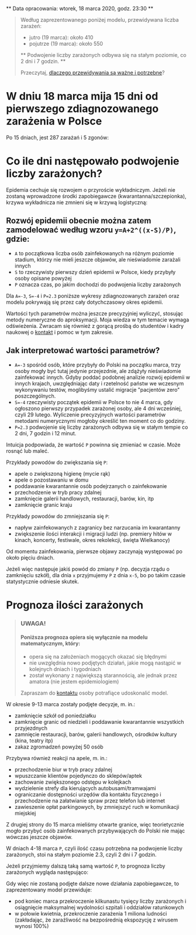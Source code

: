 ** Data opracowania: wtorek, 18 marca 2020, godz. 23:30 **

> Według zaprezentowanego poniżej modelu, przewidywana liczba zarażeń:
>
> - jutro (19 marca): około 410
> - pojutrze (19 marca): około 550
>
> ** Podwojenie liczby zarażonych odbywa się na stałym poziomie, co 2 dni i 7 godzin. **
>
> Przeczytaj, [dlaczego przewidywania są ważne i potrzebne](/#/dlaczego-prognozy-sa-wazne-i-potrzebne)?

# W dniu 18 marca mija 15 dni od pierwszego zdiagnozowanego zarażenia w Polsce

Po 15 dniach, jest 287 zarażań i 5 zgonów:

<div
    data-type="charts"
    data-chartuid="1BEHxmF1bQHv3btAa2RV8uCeu-yKKthO11Z7cvuPIUgg"
    data-range="B1:D15"
></div>

# Co ile dni następowało podwojenie liczby zarażonych?

Epidemia cechuje się rozwojem o przyroście wykładniczym. Jeżeli nie zostaną wprowadzone środki zapobiegawcze (kwarantanna/szczepionka), krzywa wykładnicza nie zmnieni się w krzywą logistyczną:

<div
    data-type="image"
    data-filename="krzywe.png"
></div>

## Rozwój epidemii obecnie można zatem zamodelować według wzoru `y=A+2^((x-S)/P)`, gdzie:

- `A` to początkowa liczba osób zainfekowanych na różnym poziomie stadium, którzy nie mieli jeszcze objawów, ale nieświadomie zarażali innych
- `S` to rzeczywisty pierwszy dzień epidemii w Polsce, kiedy przybyły osoby opisane powyżej
- `P` oznacza czas, po jakim dochodzi do podwojenia liczby zarażonych

Dla `A=-3`, `S=-4` i `P=2.3` poniższe wykresy zdiagnozowanych zarażeń oraz modelu pokrywają się przez cały dotychczasowy okres epidemii.

<div
    data-type="charts"
    data-chartuid="1aJPYUMvCl6qDitdSpZZxe5W_vreVX-rjvISP8is9sqU"
    data-range="B1:D16"
    data-rangetable="A1:E16"
    data-charttype="Line"
></div>

Wartości tych parametrów można jeszcze precyzyjniej wyliczyć, stosując metody numeryczne do aproksymacji. Moja wiedza w tym temacie wymaga odświeżenia. Zwracam się również z gorącą prośbą do studentów i kadry naukowej o [kontakt](/#kontakt) i pomoc w tym zakresie.

## Jak interpretować wartości parametrów?

- `A=-3` spośród osób, które przybyły do Polski na początku marca, trzy osoby mogły być tutaj jedynie przejezdnie, ale zdążyły nieświadomie zainfekować innych. Gdyby poddać podobnej analizie rozwój epidemii w innych krajach, uwzględniając daty i rzetelność państw we wczesnym wykonywaniu testów, moglibyśmy ustalić migracje "pacjentów zero" poszczególnych.
- `S=-4` rzeczywisty początek epidemii w Polsce to nie 4 marca, gdy ogłoszono pierwszy przypadek zarażonej osoby, ale 4 dni wcześniej, czyli 29 lutego. Wyliczenie precyzyjnych wartości parametrów metodami numerycznymi mogłoby określić ten moment co do godziny.
- `P=2.3` podwojenie się liczby zarażonych odbywa się w stałym tempie co 2 dni, 7 godzin i 12 minut.

Intuicja podpowiada, że wartość `P` powinna się zmieniać w czasie. Może rosnąć lub maleć.

Przykłady powodów do zwiększania się `P`:

- apele o zwiększoną higienę (mycie rąk)
- apele o pozostawaniu w domu
- poddawanie kwarantannie osób podejrzanych o zainfekowanie
- przechodzenie w tryb pracy zdalnej
- zamknięcie galerii handlowych, restauracji, barów, kin, itp
- zamknięcie granic kraju

Przykłady powodów do zmniejszania się `P`:

- napływ zainfekowanych z zagranicy bez narzucania im kwarantanny
- zwiększenie ilości interakcji i migracji ludzi (np. premiery hitów w kinach, koncerty, festiwale, okres rekolekcji, święta Wielkanocy)

Od momentu zainfekowania, pierwsze objawy zaczynają występować po około pięciu dniach.

Jeżeli więc następuje jakiś powód do zmiany `P` (np. decyzja rządu o zamknięciu szkół), dla dnia `x` przyjmujemy `P` z dnia `x-5`, bo po takim czasie statystycznie odniesie skutek.

# Prognoza ilości zarażonych

> ### UWAGA!
>
> #### Poniższa prognoza opiera się wyłącznie na modelu matematycznym, który:
>
> - opera się na założeniach mogących okazać się błędnymi
> - nie uwzględnia nowo podjętych działań, jakie mogą nastąpić w kolejnych dniach i tygodniach
> - został wykonany z największą starannością, ale jednak przez amatora (nie jestem epidemiologiem)
>
> Zapraszam do [kontaktu](/#kontakt) osoby potrafiące udoskonalić model.

W okresie 9-13 marca zostały podjęte decyzje, m. in.:

- zamknięcie szkół od poniedziałku
- zamknięcie granic od niedzieli i poddawanie kwarantannie wszystkich przyjezdnych
- zamnięcie restauracji, barów, galerii handlowych, ośrodków kultury (kina, teatry itp)
- zakaz zgromadzeń powyżej 50 osób

Przybywa również reakcji na apele, m. in.:

- przechodzenie biur w tryb pracy zdalnej
- wpuszczanie klientów pojedynczo do sklepów/aptek
- zachowanie zwiększonego odstępu w kolejkach
- wydzielenie strefy dla kierujących autobusami/tramwajami
- ograniczanie dostępności urzędów dla kontaktu fizycznego i przechodzenie na załatwianie spraw przez telefon lub internet
- zawieszenie opłat parkingowych, by zmniejszyć ruch w komunikacji miejskiej

Z drugiej strony do 15 marca mieliśmy otwarte granice, więc teorietycznie mogło przybyć osób zainfekowanych przybywających do Polski nie mając wówczas jeszcze objawów.

W dniach 4-18 marca `P`, czyli ilość czasu potrzebna na podwojenie liczby zarażonych, stoi na stałym poziomie 2.3, czyli 2 dni i 7 godzin.

Jeżeli przyjmiemy dalszą taką samą wartość `P`, to prognoza liczby zarażonych wygląda następująco:

<div
    data-type="charts"
    data-chartuid="1aJPYUMvCl6qDitdSpZZxe5W_vreVX-rjvISP8is9sqU"
    data-range="B1:D55"
    data-rangetable="A1:E55"
    data-charttype="Line"
></div>

Gdy więc nie zostaną podjęte dalsze nowe działania zapobiegawcze, to zaprezentowany model przewiduje:

- pod koniec marca przekroczenie kilkunastu tysięcy liczby zarażonych i osiągnięcie maksymalnej wydolności szpitali i oddziałów ratunkowych
- w połowie kwietnia, przekroczenie zarażenia 1 miliona ludności (zakładając, że zaraźliwość na bezpośrednią ekspozycję z wirusem wynosi 100%)
